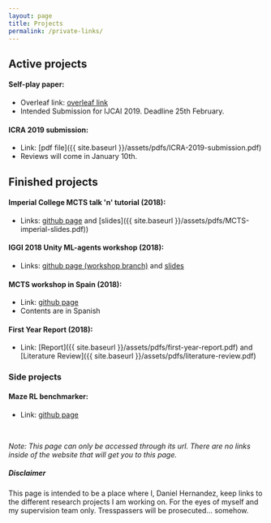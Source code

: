 ```yaml
---
layout: page
title: Projects
permalink: /private-links/
---
```


<amp-img width="600" height="300" layout="responsive" src="{{ site.baseurl }}/assets/images/iggi-banner.jpg"></amp-img>

## Active projects

#### Self-play paper: 
+ Overleaf link: [overleaf link](https://www.overleaf.com/read/rvhjspdrrbsg)
+ Intended Submission for IJCAI 2019. Deadline 25th February.

#### ICRA 2019 submission: 
+ Link: [pdf file]({{ site.baseurl }}/assets/pdfs/ICRA-2019-submission.pdf)
+ Reviews will come in January 10th.

## Finished projects

#### Imperial College MCTS talk 'n' tutorial (2018): 
+ Links: [github page](https://github.com/Danielhp95/ai-in-games-mcts) and [slides]({{ site.baseurl }}/assets/pdfs/MCTS-imperial-slides.pdf))

#### IGGI 2018 Unity ML-agents workshop (2018): 

+ Links: [github page (workshop branch)](https://github.com/Danielhp95/ml-agents/tree/develop-self-play-workshop) and [slides](https://docs.google.com/presentation/d/1ugIoVUR6NIfCfb8fKLcX9Tt82qaMulFjtaZbcoEiX0A/edit?usp=sharing)

#### MCTS workshop in Spain (2018):
+ Link:  [github page](https://github.com/Danielhp95/taller-mcts-coruna)
+ Contents are in Spanish

#### First Year Report (2018):
+ Link: [Report]({{ site.baseurl }}/assets/pdfs/first-year-report.pdf) and [Literature Review]({{ site.baseurl }}/assets/pdfs/literature-review.pdf)

### Side projects 
#### Maze RL benchmarker:
+ Link: [github page](https://github.com/Danielhp95/reinforcement-learning-path-finding-benchmarker)

<br>

*Note: This page can only be accessed through its url. There are no links inside of the website that will get you to this page.*

##### Disclaimer

This page is intended to be a place where I, Daniel Hernandez, keep links to the different research projects I am working on. For the eyes of myself and my supervision team only. Tresspassers will be prosecuted... somehow.
